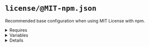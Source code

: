 # `license/@MIT-npm.json`

Recommended base configuration when using MIT License with npm.

<!---0--><details>
<!---0--><summary>Requires</summary>

- npm

<!---0--></details>

<!---0--><details>
<!---0--><summary>Variables</summary>

- authorName
- repoKey

<!---0--></details>

<!---0--><details>
<!---0--><summary>Details</summary>

## license/MIT-LICENSE

_Updating `LICENSE` using `overwrite`._

- Generate [MIT license](https://en.wikipedia.org/wiki/MIT_License) file.

<!---1--><details>
<!---1--><summary>Variables</summary>

- authorName

<!---1--></details>

## license/MIT-npm

_Updating `package.json` using `merge-shallow`._

- Link MIT license file into [npm](https://www.npmjs.com/) configuration.

<!---1--><details>
<!---1--><summary>Requires</summary>

- npm

<!---1--></details>

<!---1--><details>
<!---1--><summary>Variables</summary>

- authorName
- repoKey

<!---1--></details>

</details>

